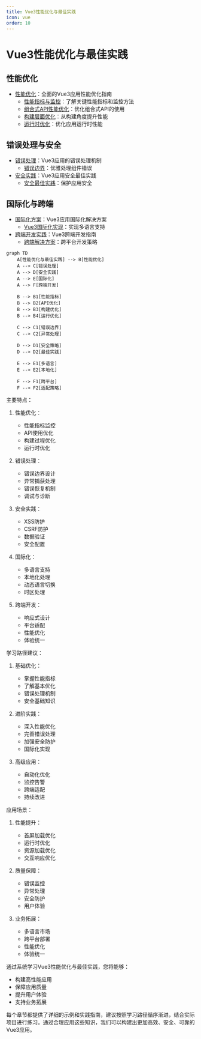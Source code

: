 ```yaml
---
title: Vue3性能优化与最佳实践
icon: vue
order: 10
---
```


# Vue3性能优化与最佳实践

## 性能优化
- [性能优化](./10.1-性能优化/)：全面的Vue3应用性能优化指南
  - [性能指标与监控](./10.1-性能优化/10.1.1-性能指标与监控.md)：了解关键性能指标和监控方法
  - [组合式API性能优化](./10.1-性能优化/10.1.2-组合式API性能优化.md)：优化组合式API的使用
  - [构建层面优化](./10.1-性能优化/10.1.3-构建层面优化.md)：从构建角度提升性能
  - [运行时优化](./10.1-性能优化/10.1.4-运行时优化.md)：优化应用运行时性能

## 错误处理与安全
- [错误处理](./10.2-错误处理/)：Vue3应用的错误处理机制
  - [错误边界](./10.2-错误处理/10.2.1-错误边界.md)：优雅处理组件错误
- [安全实践](./10.3-安全实践/)：Vue3应用安全最佳实践
  - [安全最佳实践](./10.3-安全实践/10.3.1-安全最佳实践.md)：保护应用安全

## 国际化与跨端
- [国际化方案](./10.4-国际化方案/)：Vue3应用国际化解决方案
  - [Vue3国际化实现](./10.4-国际化方案/10.4.1-Vue3国际化实现.md)：实现多语言支持
- [跨端开发实践](./10.5-跨端开发实践/)：Vue3跨端开发指南
  - [跨端解决方案](./10.5-跨端开发实践/10.5.1-跨端解决方案.md)：跨平台开发策略

```mermaid
graph TD
    A[性能优化与最佳实践] --> B[性能优化]
    A --> C[错误处理]
    A --> D[安全实践]
    A --> E[国际化]
    A --> F[跨端开发]
    
    B --> B1[性能指标]
    B --> B2[API优化]
    B --> B3[构建优化]
    B --> B4[运行优化]
    
    C --> C1[错误边界]
    C --> C2[异常处理]
    
    D --> D1[安全策略]
    D --> D2[最佳实践]
    
    E --> E1[多语言]
    E --> E2[本地化]
    
    F --> F1[跨平台]
    F --> F2[适配策略]
```

主要特点：

1. 性能优化：
   - 性能指标监控
   - API使用优化
   - 构建过程优化
   - 运行时优化

2. 错误处理：
   - 错误边界设计
   - 异常捕获处理
   - 错误恢复机制
   - 调试与诊断

3. 安全实践：
   - XSS防护
   - CSRF防护
   - 数据验证
   - 安全配置

4. 国际化：
   - 多语言支持
   - 本地化处理
   - 动态语言切换
   - 时区处理

5. 跨端开发：
   - 响应式设计
   - 平台适配
   - 性能优化
   - 体验统一

学习路径建议：

1. 基础优化：
   - 掌握性能指标
   - 了解基本优化
   - 错误处理机制
   - 安全基础知识

2. 进阶实践：
   - 深入性能优化
   - 完善错误处理
   - 加强安全防护
   - 国际化实现

3. 高级应用：
   - 自动化优化
   - 监控告警
   - 跨端适配
   - 持续改进

应用场景：

1. 性能提升：
   - 首屏加载优化
   - 运行时优化
   - 资源加载优化
   - 交互响应优化

2. 质量保障：
   - 错误监控
   - 异常处理
   - 安全防护
   - 用户体验

3. 业务拓展：
   - 多语言市场
   - 跨平台部署
   - 性能优化
   - 体验统一

通过系统学习Vue3性能优化与最佳实践，您将能够：
- 构建高性能应用
- 保障应用质量
- 提升用户体验
- 支持业务拓展

每个章节都提供了详细的示例和实践指南，建议按照学习路径循序渐进，结合实际项目进行练习。通过合理应用这些知识，我们可以构建出更加高效、安全、可靠的Vue3应用。